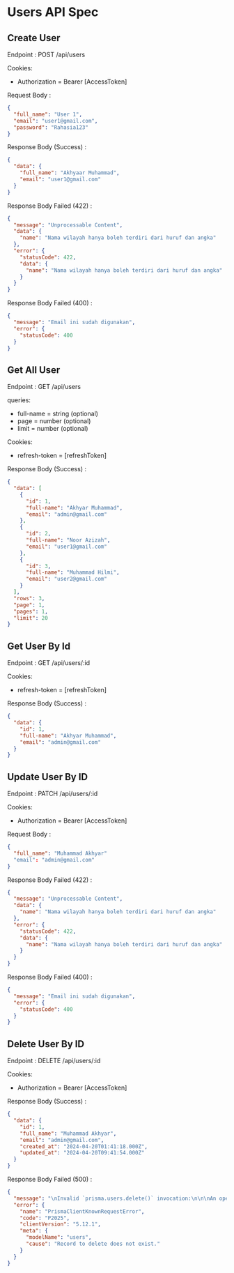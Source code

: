 # Users API Spec

## Create User

Endpoint : POST /api/users

Cookies:

- Authorization = Bearer [AccessToken]

Request Body :

```json
{
  "full_name": "User 1",
  "email": "user1@gmail.com",
  "password": "Rahasia123"
}
```

Response Body (Success) :

```json
{
  "data": {
    "full_name": "Akhyaar Muhammad",
    "email": "user1@gmail.com"
  }
}
```

Response Body Failed (422) :

```json
{
  "message": "Unprocessable Content",
  "data": {
    "name": "Nama wilayah hanya boleh terdiri dari huruf dan angka"
  },
  "error": {
    "statusCode": 422,
    "data": {
      "name": "Nama wilayah hanya boleh terdiri dari huruf dan angka"
    }
  }
}
```

Response Body Failed (400) :

```json
{
  "message": "Email ini sudah digunakan",
  "error": {
    "statusCode": 400
  }
}
```

## Get All User

Endpoint : GET /api/users

queries:

- full-name = string (optional)
- page = number (optional)
- limit = number (optional)

Cookies:

- refresh-token = [refreshToken]

Response Body (Success) :

```json
{
  "data": [
    {
      "id": 1,
      "full-name": "Akhyar Muhammad",
      "email": "admin@gmail.com"
    },
    {
      "id": 2,
      "full-name": "Noor Azizah",
      "email": "user1@gmail.com"
    },
    {
      "id": 3,
      "full-name": "Muhammad Hilmi",
      "email": "user2@gmail.com"
    }
  ],
  "rows": 3,
  "page": 1,
  "pages": 1,
  "limit": 20
}
```

## Get User By Id

Endpoint : GET /api/users/:id

Cookies:

- refresh-token = [refreshToken]

Response Body (Success) :

```json
{
  "data": {
    "id": 1,
    "full-name": "Akhyar Muhammad",
    "email": "admin@gmail.com"
  }
}
```

## Update User By ID

Endpoint : PATCH /api/users/:id

Cookies:

- Authorization = Bearer [AccessToken]

Request Body :

```json
{
  "full_name": "Muhammad Akhyar"
  "email": "admin@gmail.com"
}
```

Response Body Failed (422) :

```json
{
  "message": "Unprocessable Content",
  "data": {
    "name": "Nama wilayah hanya boleh terdiri dari huruf dan angka"
  },
  "error": {
    "statusCode": 422,
    "data": {
      "name": "Nama wilayah hanya boleh terdiri dari huruf dan angka"
    }
  }
}
```

Response Body Failed (400) :

```json
{
  "message": "Email ini sudah digunakan",
  "error": {
    "statusCode": 400
  }
}
```

## Delete User By ID

Endpoint : DELETE /api/users/:id

Cookies:

- Authorization = Bearer [AccessToken]

Response Body (Success) :

```json
{
  "data": {
    "id": 1,
    "full_name": "Muhammad Akhyar",
    "email": "admin@gmail.com",
    "created_at": "2024-04-20T01:41:18.000Z",
    "updated_at": "2024-04-20T09:41:54.000Z"
  }
}
```

Response Body Failed (500) :

```json
{
  "message": "\nInvalid `prisma.users.delete()` invocation:\n\n\nAn operation failed because it depends on one or more records that were required but not found. Record to delete does not exist.",
  "error": {
    "name": "PrismaClientKnownRequestError",
    "code": "P2025",
    "clientVersion": "5.12.1",
    "meta": {
      "modelName": "users",
      "cause": "Record to delete does not exist."
    }
  }
}
```
